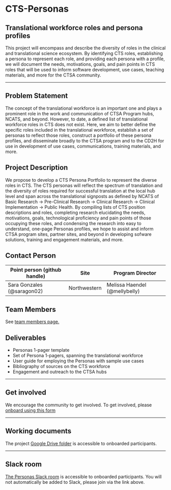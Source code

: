 # CTS-Personas
## Translational workforce roles and persona profiles

This project will encompass and describe the diversity of roles in the clinical and translational science ecosystem. By identifying CTS roles, establishing a persona to represent each role, and providing each persona with a profile, we will document the needs, motivations, goals, and pain points in CTS roles that will be used to inform software development, use cases, teaching materials, and more for the CTSA community. 
_______________

## Problem Statement

The concept of the translational workforce is an important one and plays a prominent role in the work and communication of CTSA Program hubs, NCATS, and beyond. However, to date, a defined list of translational workforce roles in CTS does not exist. Here, we aim to better define the specific roles included in the translational workforce, establish a set of personas to reflect those roles, construct a portfolio of these persona profiles, and disseminate broadly to the CTSA program and to the CD2H for use in development of use cases, communications, training materials, and more.

## Project Description 
We propose to develop a CTS Persona Portfolio to represent the diverse roles in CTS. The CTS personas will reflect the spectrum of translation and the diversity of roles required for successful translation at the local hub level and span across the translational signposts as defined by NCATS of Basic Research →  Pre-Clinical Research → Clinical Research → Clinical Implementation → Public Health. By compiling lists of CTS position descriptions and roles, completing research elucidating the needs, motivations, goals, technological proficiency and pain points of those occupying these roles, and condensing the research into easy to understand, one-page Personas profiles, we hope to assist and inform CTSA program sites, partner sites, and beyond in developing sofware solutions, training and engagement materials, and more.

## Contact Person

| **Point person (github handle)**  | **Site** | **Program Director** |
| ---| --- | --- |
| Sara Gonzales (@saragon02) | Northwestern | Melissa Haendel (@mellybelly)  |

## Team Members

See [team members page.](https://github.com/data2health/CTS-Personas/blob/master/team.md)

## Deliverables
* Personas 1-pager template
* Set of Persona 1-pagers, spanning the translational workforce
* User guide for employing the Personas with sample use cases
* Bibliography of sources on the CTS workforce
* Engagement and outreach to the CTSA hubs
___________________________________________________
## Get involved

We encourage the community to get involved. To get involved, please [onboard using this form](http://bit.ly/cd2h-onboarding-form)
___________________________________________

## Working documents

The project [Google Drive folder](https://drive.google.com/drive/folders/1LaT73sENCsZ3Y9IaeNSfsLseKxj3fmdv?usp=sharing) is accessible to onboarded participants.
_____________________

## Slack room
[The Personas Slack room](https://cd2h.slack.com/?redir=%2Fmessages%2FCE75A2EF3) is accessible to onboarded participants. You will not automatically be added to Slack, please join via the link above.
